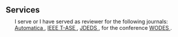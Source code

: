 <h1 id="services"></h1>

<h2 style="margin: 60px 0px 10px;">Services</h2>

<ul style="margin:0 0 5px;">
  I serve or I have served as reviewer for the following journals: <a href="https://www.sciencedirect.com/journal/automatica">Automatica
</a>, 
<a href="https://www.google.com/url?sa=t&source=web&rct=j&opi=89978449&url=https://ieeexplore.ieee.org/xpl/RecentIssue.jsp%3Fpunumber%3D8856&ved=2ahUKEwjtsYzCrL-HAxWPTKQEHSiTBbgQFnoECBMQAQ&usg=AOvVaw11CzZhSffUiA71e26fGhg0">IEEE T-ASE
</a>, 
<a href="https://link.springer.com/journal/10626
">JDEDS
</a>, for the conference 
<a href="https://www.alessandro-giua.it/WODES/
">WODES
</a>.
</ul>
